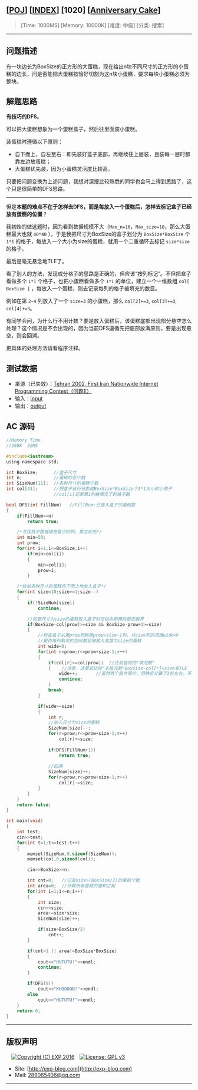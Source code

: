 ## [[POJ](http://poj.org/)] [[INDEX](https://github.com/lyy289065406/POJ-Solving-Reports)] [1020] [[Anniversary Cake](http://poj.org/problem?id=1020)]

> [Time: 1000MS] [Memory: 10000K] [难度: 中级] [分类: 搜索]

------

## 问题描述

有一块边长为BoxSize的正方形的大蛋糕，现在给出n块不同尺寸的正方形的小蛋糕的边长，问是否能把大蛋糕按恰好切割为这n块小蛋糕，要求每块小蛋糕必须为整块。


## 解题思路

**有技巧的DFS**。


可以把大蛋糕想象为一个蛋糕盒子，然后往里面装小蛋糕。

装蛋糕时遵循以下原则：

- 自下而上，自左至右：即先装好盒子底部，再继续往上层装，且装每一层时都靠左边放蛋糕；
- 大蛋糕优先装，因为小蛋糕灵活度比较高。

只要把问题变换为上述问题，我想对深搜比较熟悉的同学也会马上得到思路了，这个只是很简单的DFS思路。

------


但是**本题的难点不在于怎样去DFS，而是每放入一个蛋糕后，怎样去标记盒子已经放有蛋糕的位置**？

我初始的做这题时，因为看到数据规模不大（`Max_n=16`，`Max_size=10`，那么大蛋糕最大也就 `40*40` ），于是我把尺寸为BoxSize的盒子划分为 `BoxSize*BoxSize` 个 `1*1` 的格子，每放入一个大小为size的蛋糕，就用一个二重循环去标记 `size*size` 的格子。

最后是毫无悬念地TLE了。

看了别人的方法，发现或分格子的思路是正确的，但应该“按列标记”。不但把盒子看做多个 `1*1` 个格子，也把小蛋糕看做多个 `1*1` 的单位，建立一个一维数组 `col[ BoxSize ]` ，每放入一个蛋糕，则去记录每列的格子被填充的数目。

例如在第 `2~4` 列放入了一个 `size=3` 的小蛋糕，那么 `col[2]+=3`, `col[3]+=3`, `col[4]+=3`。

有同学会问，为什么行不用计数？要是放入蛋糕后，该蛋糕底部出现部分悬空怎么处理？这个情况是不会出现的，因为当前DFS遵循先把底部放满原则，要是出现悬空，则会回溯。

更具体的处理方法请看程序注释。


## 测试数据

- 来源（已失效）：[Tehran 2002, First Iran Nationwide Internet Programming Contest（问题E）](http://sina.sharif.edu/~acmicpc/acmicpc02/inipc/inipcprobs.html)
- 输入：[input](/testdata/input.dat)
- 输出：[output](/testdata/output.dat)



## AC 源码


```c
//Memory Time 
//208K  32MS 

#include<iostream>
using namespace std;

int BoxSize;      //盒子尺寸
int n;            //蛋糕的总个数
int SizeNum[11];  //各种尺寸的蛋糕个数
int col[41];      //把盒子纵行分割成BoxSize*BoxSize个1*1大小的小格子
                  //col[i]记录第i列被填充了的格子数

bool DFS(int FillNum)   //FillNum:已放入盒子的蛋糕数
{
	if(FillNum==n)
		return true;

	/*寻找格子数被填充最少的列，靠左优先*/
	int min=50;
	int prow;
	for(int i=1;i<=BoxSize;i++)
		if(min>col[i])
		{
			min=col[i];
			prow=i;
		}

	/*枚举各种尺寸的蛋糕自下而上地放入盒子*/
    for(int size=10;size>=1;size--)
	{
		if(!SizeNum[size])
			continue;

		//检查尺寸为size的蛋糕放入盒子时在纵向和横向是否越界
		if(BoxSize-col[prow]>=size && BoxSize-prow+1>=size)
        {
			//检查盒子从第prow列到第prow+size-1列，共size列的宽度wide中
			//是否每列剩余的空间都足够放入高度为size的蛋糕
            int wide=0;
            for(int r=prow;r<=prow+size-1;r++)
			{
				if(col[r]<=col[prow])  //比较各列的"填充数"
				{    //注意，这里若比较"未填充数"BoxSize-col[r]<size会TLE
					wide++;       //虽然两个条件等价，但确实计算了3秒左右，不知何故
					continue;
				}
				break;
			}

            if(wide>=size)
            {
				int r;
                //放入尺寸为size的蛋糕
				SizeNum[size]--;
				for(r=prow;r<=prow+size-1;r++)
					col[r]+=size;
			
				if(DFS(FillNum+1))
					return true;
 
				//回溯
				SizeNum[size]++;
				for(r=prow;r<=prow+size-1;r++)
					col[r]-=size;
            }
        }
	}
    return false;
}

int main(void)
{
	int test;
	cin>>test;
	for(int t=1;t<=test;t++)
	{
		memset(SizeNum,0,sizeof(SizeNum));
		memset(col,0,sizeof(col));

		cin>>BoxSize>>n;

		int cnt=0;   //记录size>(BoxSize/2)的蛋糕个数
		int area=0;  //计算所有蛋糕的面积之和
		for(int i=1;i<=n;i++)
		{
			int size;
			cin>>size;
			area+=size*size;
			SizeNum[size]++;

			if(size>BoxSize/2)
				cnt++;
		}

		if(cnt>1 || area!=BoxSize*BoxSize)
		{
			cout<<"HUTUTU!"<<endl;
			continue;
		}

		if(DFS(0))
			cout<<"KHOOOOB!"<<endl;
		else
			cout<<"HUTUTU!"<<endl;
	}
	return 0;
}
```

------

## 版权声明

　[![Copyright (C) EXP,2016](https://img.shields.io/badge/Copyright%20(C)-EXP%202016-blue.svg)](http://exp-blog.com)　[![License: GPL v3](https://img.shields.io/badge/License-GPL%20v3-blue.svg)](https://www.gnu.org/licenses/gpl-3.0)
  

- Site: [http://exp-blog.com](http://exp-blog.com) 
- Mail: <a href="mailto:289065406@qq.com?subject=[EXP's Github]%20Your%20Question%20（请写下您的疑问）&amp;body=What%20can%20I%20help%20you?%20（需要我提供什么帮助吗？）">289065406@qq.com</a>


------

